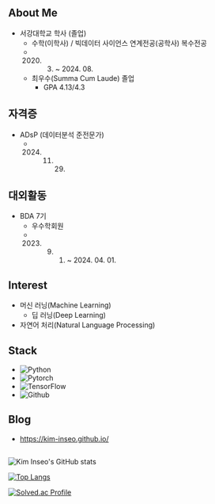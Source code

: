 ## About Me

- 서강대학교 학사 (졸업)
  - 수학(이학사) / 빅데이터 사이언스 연계전공(공학사) 복수전공
  - 2020. 03. ~ 2024. 08.
  - 최우수(Summa Cum Laude) 졸업
    - GPA 4.13/4.3


## 자격증

- ADsP (데이터분석 준전문가)
  - 2024. 11. 29.


## 대외활동

- BDA 7기
  - 우수학회원
  - 2023. 09. 01. ~ 2024. 04. 01.


## Interest
- 머신 러닝(Machine Learning)
  - 딥 러닝(Deep Learning)
- 자연어 처리(Natural Language Processing)


## Stack
- ![Python](https://img.shields.io/badge/Python-3776AB?style=for-the-badge&logo=python&logoColor=white)
- ![Pytorch](https://img.shields.io/badge/PyTorch-EE4C2C?style=for-the-badge&logo=PyTorch&logoColor=white)
- ![TensorFlow](https://img.shields.io/badge/TensorFlow-FF6F00?style=for-the-badge&logo=TensorFlow&logoColor=white)
- ![Github](https://img.shields.io/badge/github-181717?style=for-the-badge&logo=github&logoColor=white)


## Blog

- https://kim-inseo.github.io/


## 

![Kim Inseo's GitHub stats](https://github-readme-stats.vercel.app/api?username=Kim-Inseo&show_icons=true&theme=cobalt)


[![Top Langs](https://github-readme-stats.vercel.app/api/top-langs/?username=Kim-Inseo&layout=donut-vertical)](https://github.com/anuraghazra/github-readme-stats)


[![Solved.ac Profile](http://mazassumnida.wtf/api/v2/generate_badge?boj=mathematica)](https://solved.ac/mathematica/)








